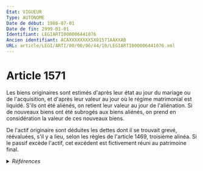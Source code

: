 ```yaml
---
État: VIGUEUR
Type: AUTONOME
Date de début: 1986-07-01
Date de fin: 2999-01-01
Identifiant: LEGIARTI000006441076
Ancien identifiant: ACAXXXXXXXX5X01571AAXXAB
URL: article/LEGI/ARTI/00/00/06/44/10/LEGIARTI000006441076.xml
---
```


<h1>Article 1571</h1>

Les biens originaires sont estimés d'après leur état au jour du mariage ou de
l'acquisition, et d'après leur valeur au jour où le régime matrimonial est
liquidé. S'ils ont été aliénés, on retient leur valeur au jour de l'aliénation.
Si de nouveaux biens ont été subrogés aux biens aliénés, on prend en
considération la valeur de ces nouveaux biens.<br />

De l'actif originaire sont déduites les dettes dont il se trouvait grevé,
réévaluées, s'il y a lieu, selon les règles de l'article 1469, troisième alinéa.
Si le passif excède l'actif, cet excédent est fictivement réuni au patrimoine
final.


<details>
  <summary><em>Références</em></summary>

  <h2>Articles faisant référence à l'article</h2>
  
  <ul>
    <li>
      <a href="https://legal.tricoteuses.fr//redirection/LEGIARTI000006283939?vers=git&vers=legifrance">Loi n°85-1372 du 23 décembre 1985 RELATIVE A L'EGALITE DES EPOUX DANS LES REGIMES MATRIMONIAUX ET DES PARENTS DANS LA GESTION DES BIENS DES ENFANTS MINEURS - article 33 ENTIEREMENT_MODIF</a> MODIFICATION cible
    </li>
    <li>
      <a href="https://legal.tricoteuses.fr//redirection/LEGIARTI000006283968?vers=git&vers=legifrance">Loi n° 85-1372 du 23 décembre 1985 relative à l'égalité des époux dans les régimes matrimoniaux et des parents dans la gestion des biens des enfants mineurs - article 55 AUTONOME VIGUEUR, en vigueur depuis le 1986-07-01</a> SPEC_APPLI cible
    </li>
    <li>
      <a href="https://legal.tricoteuses.fr//redirection/LEGIARTI000006440132?vers=git&vers=legifrance">Code civil - article 1469 AUTONOME VIGUEUR, en vigueur depuis le 1986-07-01</a> CITATION cible
    </li>
    <li>
      <a href="https://legal.tricoteuses.fr//redirection/LEGIARTI000006440131?vers=git&vers=legifrance">Code civil - article 1469 AUTONOME MODIFIE, en vigueur du 1966-02-01 au 1986-07-01</a> CITATION cible
    </li>
  </ul>
  
  <h2>Textes faisant référence à l'article</h2>
  
  <ul>
    <li>
      <a href="https://legal.tricoteuses.fr//redirection/JORFTEXT000000503950?vers=git&vers=legifrance">Loi n°65-570 du 13 juillet 1965 PORTANT REFORME DES REGIMES MATRIMONIAUX</a> CODIFICATION cible
    </li>
  </ul>
  
  <h2>Références faites par l'article</h2>
  
  <ul>
    <li>
      1965-07-13 CODIFICATION source <a href="https://legal.tricoteuses.fr//redirection/JORFTEXT000000503950?vers=git&vers=legifrance">Loi n°65-570 du 13 juillet 1965 PORTANT REFORME DES REGIMES MATRIMONIAUX</a>
    </li>
    <li>
      1985-12-23 MODIFICATION source <a href="https://legal.tricoteuses.fr//redirection/LEGIARTI000006283939?vers=git&vers=legifrance">Loi n°85-1372 du 23 décembre 1985 RELATIVE A L'EGALITE DES EPOUX DANS LES REGIMES MATRIMONIAUX ET DES PARENTS DANS LA GESTION DES BIENS DES ENFANTS MINEURS - article 33 ENTIEREMENT_MODIF</a>
    </li>
    <li>
      1985-12-23 SPEC_APPLI source <a href="https://legal.tricoteuses.fr//redirection/LEGIARTI000006283968?vers=git&vers=legifrance">Loi n° 85-1372 du 23 décembre 1985 relative à l'égalité des époux dans les régimes matrimoniaux et des parents dans la gestion des biens des enfants mineurs - article 55 AUTONOME VIGUEUR, en vigueur depuis le 1986-07-01</a>
    </li>
    <li>
      1985-12-23 CITATION cible <a href="https://legal.tricoteuses.fr//redirection/LEGIARTI000006283975?vers=git&vers=legifrance">Loi n° 85-1372 du 23 décembre 1985 relative à l'égalité des époux dans les régimes matrimoniaux et des parents dans la gestion des biens des enfants mineurs - article 62 AUTONOME VIGUEUR, en vigueur depuis le 1986-07-01</a>
    </li>
    <li>
      2002-12-19 CITATION cible <a href="https://legal.tricoteuses.fr//redirection/LEGIARTI000032043144?vers=git&vers=legifrance">Ordonnance n° 2002-1476 du 19 décembre 2002 portant extension et adaptation de dispositions de droit civil à Mayotte et modifiant son organisation judiciaire - article 10 AUTONOME VIGUEUR, en vigueur depuis le 2016-10-01</a>
    </li>
    <li>
      2999-01-01 CITATION source <a href="https://legal.tricoteuses.fr//redirection/LEGIARTI000006440131?vers=git&vers=legifrance">Code civil - article 1469 AUTONOME MODIFIE, en vigueur du 1966-02-01 au 1986-07-01</a>
    </li>
    <li>
      2999-01-01 CITATION cible <a href="https://legal.tricoteuses.fr//redirection/LEGIARTI000006441222?vers=git&vers=legifrance">Code civil - article 1579 AUTONOME VIGUEUR, en vigueur depuis le 1966-02-01</a>
    </li>
  </ul>
</details>
